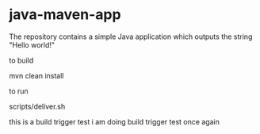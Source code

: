 # java-maven-app


The repository contains a simple Java application which outputs the string
"Hello world!"


to build

mvn clean install


to run

scripts/deliver.sh


this is a build trigger test
i am doing build trigger test once again 



